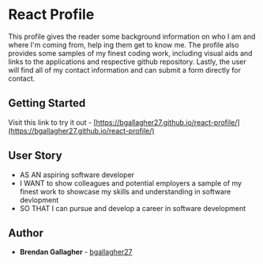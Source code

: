 # React Profile
This profile gives the reader some background information on who I am and where I'm coming from, help ing them get to know me. The profile also provides some samples of my finest coding work, including visual aids and links to the applications and respective github repository. Lastly, the user will find all of my contact information and can submit a form directly for contact.

## Getting Started
Visit this link to try it out - [https://bgallagher27.github.io/react-profile/](https://bgallagher27.github.io/react-profile/)

## User Story
* AS AN aspiring software developer
* I WANT to show colleagues and potential employers a sample of my finest work to showcase my skills and understanding in software devlopment
* SO THAT I can pursue and develop a career in software development

## Author
* **Brendan Gallagher** - [bgallagher27](https://github.com/bgallagher27)